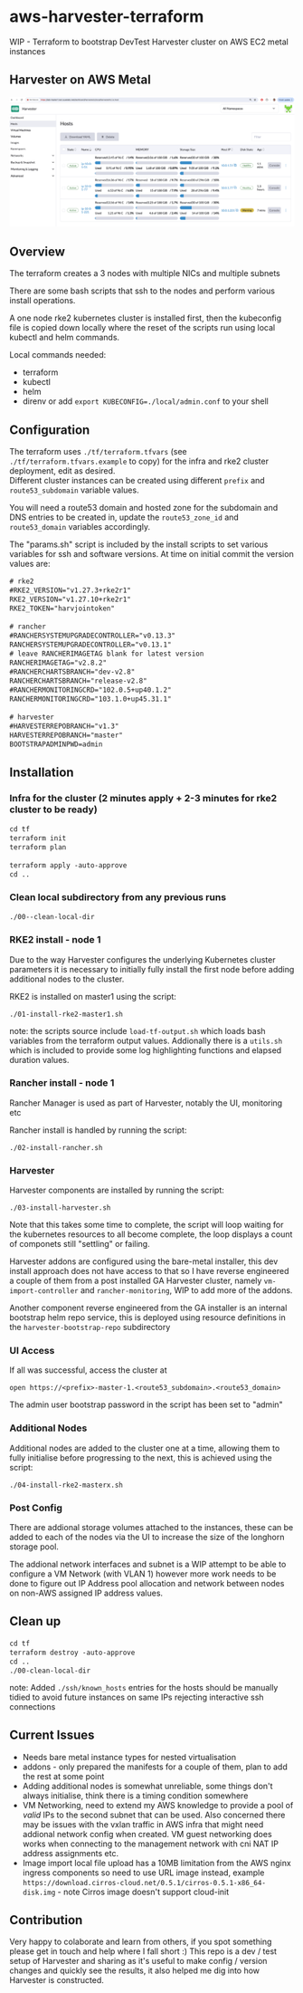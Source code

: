 # aws-harvester-terraform
WIP - Terraform to bootstrap DevTest Harvester cluster on AWS EC2 metal instances

## Harvester on AWS Metal
![harvester-dashboard](./assets/harvester-aws-metal.png)

## Overview
The terraform creates a 3 nodes with multiple NICs and multiple subnets

There are some bash scripts that ssh to the nodes and perform various install operations.

A one node rke2 kubernetes cluster is installed first, then the kubeconfig file is
copied down locally where the reset of the scripts run using local kubectl and helm 
commands.

Local commands needed:
* terraform
* kubectl
* helm
* direnv or add `export KUBECONFIG=./local/admin.conf` to your shell

## Configuration
The terraform uses `./tf/terraform.tfvars` (see `./tf/terraform.tfvars.example` to copy)
for the infra and rke2 cluster deployment, edit as desired.  
Different cluster instances can be created using different `prefix`
and `route53_subdomain` variable values.

You will need a route53 domain and hosted zone for the subdomain and DNS entries to 
be created in, update the `route53_zone_id` and `route53_domain` variables accordingly.

The "params.sh" script is included by the install scripts to set various 
variables for ssh and software versions.  At time on initial commit the version values
are:
```
# rke2
#RKE2_VERSION="v1.27.3+rke2r1"
RKE2_VERSION="v1.27.10+rke2r1"
RKE2_TOKEN="harvjointoken"

# rancher
#RANCHERSYSTEMUPGRADECONTROLLER="v0.13.3"
RANCHERSYSTEMUPGRADECONTROLLER="v0.13.1"
# leave RANCHERIMAGETAG blank for latest version
RANCHERIMAGETAG="v2.8.2"
#RANCHERCHARTSBRANCH="dev-v2.8"
RANCHERCHARTSBRANCH="release-v2.8"
#RANCHERMONITORINGCRD="102.0.5+up40.1.2"
RANCHERMONITORINGCRD="103.1.0+up45.31.1"

# harvester
#HARVESTERREPOBRANCH="v1.3"
HARVESTERREPOBRANCH="master"
BOOTSTRAPADMINPWD=admin
```

## Installation

### Infra for the cluster (2 minutes apply + 2-3 minutes for rke2 cluster to be ready)
```
cd tf
terraform init
terraform plan

terraform apply -auto-approve
cd ..
```

### Clean local subdirectory from any previous runs
```
./00--clean-local-dir
```

### RKE2 install - node 1

Due to the way Harvester configures the underlying Kubernetes cluster parameters it 
is necessary to initially fully install the first node before adding additional nodes
to the cluster.  

RKE2 is installed on master1 using the script:
```
./01-install-rke2-master1.sh
```

note: the scripts source include `load-tf-output.sh` which loads bash variables from 
the terraform output values.  Addionally there is a `utils.sh` which is included to
provide some log highlighting functions and elapsed duration values.


### Rancher install - node 1

Rancher Manager is used as part of Harvester, notably the UI, monitoring etc

Rancher install is handled by running the script:
```
./02-install-rancher.sh
```

### Harvester

Harvester components are installed by running the script:
```
./03-install-harvester.sh
```

Note that this takes some time to complete, the script will loop waiting for the kubernetes
resources to all become complete, the loop displays a count of componets still "settling" or
failing.

Harvester addons are configured using the bare-metal installer, this dev install approach
does not have access to that so I have reverse engineered a couple of them from a post 
installed GA Harvester cluster, namely `vm-import-controller` and `rancher-monitoring`, WIP
to add more of the addons.

Another component reverse engineered from the GA installer is an internal bootstrap 
helm repo service, this is deployed using resource definitions in the `harvester-bootstrap-repo` 
subdirectory


### UI Access
If all was successful, access the cluster at 
```
open https://<prefix>-master-1.<route53_subdomain>.<route53_domain>
```
The admin user bootstrap password in the script has been set to "admin"


### Additional Nodes

Additional nodes are added to the cluster one at a time, allowing them to fully initialise 
before progressing to the next, this is achieved using the script:
```
./04-install-rke2-masterx.sh
```

### Post Config
There are addional storage volumes attached to the instances, these can be added to 
each of the nodes via the UI to increase the size of the longhorn storage pool.

The addional network interfaces and subnet is a WIP attempt to be able to configure
a VM Network (with VLAN 1) however more work needs to be done to figure out IP Address
pool allocation and network between nodes on non-AWS assigned IP address values.


## Clean up
```
cd tf
terraform destroy -auto-approve
cd ..
./00-clean-local-dir
```

note: Added `./ssh/known_hosts` entries for the hosts should be manually tidied to avoid future instances on same IPs rejecting interactive ssh connections


## Current Issues
* Needs bare metal instance types for nested virtualisation
* addons - only prepared the manifests for a couple of them, plan to add the rest at some point
* Adding additional nodes is somewhat unreliable, some things don't always initialise, think there is a timing condition somewhere
* VM Networking, need to extend my AWS knowledge to provide a pool of *valid* IPs to the second subnet that can be used. Also concerned there may be issues with the vxlan traffic in AWS infra that might need addional network config when created.  VM guest networking does works when connecting to the management network with cni NAT IP address assignments etc.
* Image import local file upload has a 10MB limitation from the AWS nginx ingress components so need to use URL image instead, example `https://download.cirros-cloud.net/0.5.1/cirros-0.5.1-x86_64-disk.img` - note Cirros image doesn't support cloud-init


## Contribution
Very happy to colaborate and learn from others, if you spot something please get in touch and help where I fall short :)
This repo is a dev / test setup of Harvester and sharing as it's useful to make config / version changes and quickly see the results, it also helped me dig into how Harvester is constructed.


